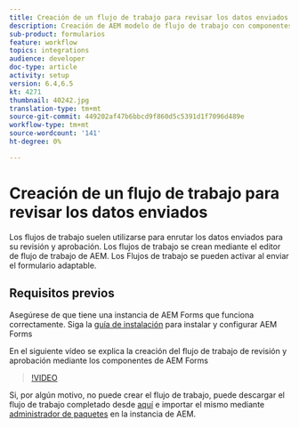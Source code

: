 ```yaml
---
title: Creación de un flujo de trabajo para revisar los datos enviados
description: Creación de AEM modelo de flujo de trabajo con componentes de flujo de trabajo de AEM Forms para revisar los datos enviados.
sub-product: formularios
feature: workflow
topics: integrations
audience: developer
doc-type: article
activity: setup
version: 6.4,6.5
kt: 4271
thumbnail: 40242.jpg
translation-type: tm+mt
source-git-commit: 449202af47b6bbcd9f860d5c5391d1f7096d489e
workflow-type: tm+mt
source-wordcount: '141'
ht-degree: 0%

---
```



# Creación de un flujo de trabajo para revisar los datos enviados

Los flujos de trabajo suelen utilizarse para enrutar los datos enviados para su revisión y aprobación. Los flujos de trabajo se crean mediante el editor de flujo de trabajo de AEM. Los Flujos de trabajo se pueden activar al enviar el formulario adaptable.

## Requisitos previos

Asegúrese de que tiene una instancia de AEM Forms que funciona correctamente. Siga la [guía de instalación](https://docs.adobe.com/content/help/en/experience-manager-65/forms/install-aem-forms/osgi-installation/installing-configuring-aem-forms-osgi.html) para instalar y configurar AEM Forms

En el siguiente vídeo se explica la creación del flujo de trabajo de revisión y aprobación mediante los componentes de AEM Forms
>[!VIDEO](https://video.tv.adobe.com/v/40242/?quality=9&learn=on)


Si, por algún motivo, no puede crear el flujo de trabajo, puede descargar el flujo de trabajo completado desde [aquí](assets/review-submitted-data-workflow.zip) e importar el mismo mediante [administrador de paquetes](http://localhost:4502/crx/packmgr/index.jsp) en la instancia de AEM.




